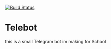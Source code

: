 [![Build Status](https://travis-ci.com/Sebiann/Telebot.svg?branch=master)](https://travis-ci.com/Sebiann/Telebot)
# Telebot

this is a small Telegram bot im making for School
